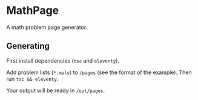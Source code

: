 # MathPage

A math problem page generator.

## Generating

First install dependencies (`tsc` and `eleventy`).

Add problem lists (`*.mpls`) to `/pages` (see the format of the example). Then run `tsc && eleventy`.

Your output will be ready in `/out/pages`.

